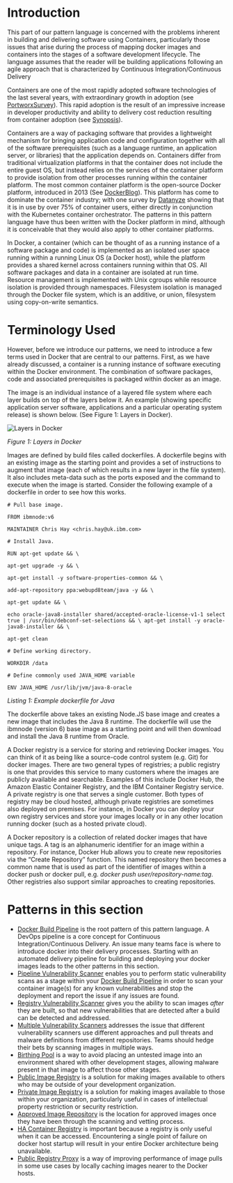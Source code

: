 # Introduction

This part of our pattern language is concerned with the problems inherent in building and delivering software using Containers,
particularly those issues that arise during the process of mapping docker images and containers into the stages of a software development
lifecycle. The language assumes that the reader will be building applications following an agile approach that is characterized by 
Continuous Integration/Continuous Delivery

Containers are one of the most rapidly adopted software technologies of the last several years, with extraordinary growth in adoption (see [PortworxSurvey](https://portworx.com/2017-container-adoption-survey/)). This rapid adoption is the result of an impressive increase in developer productivity and ability to delivery cost reduction resulting from container adoption (see [Synopsis](https://www.synopsys.com/blogs/software-security/container-adoption-numbers/)).

Containers are a way of packaging software that provides a lightweight mechanism for bringing application code and configuration together with all of the software prerequisites (such as a language runtime, an application server, or libraries) that the application depends on.  Containers differ from traditional virtualization platforms in that the container does not include the entire guest OS, but instead relies on the services of the container platform to provide isolation from other processes running within the container platform.  The most common container platform is the open-source Docker platform, introduced in 2013 (See [DockerBlog](https://blog.docker.com/2014/06/its-here-docker-1-0/)). This platform has come to dominate the container industry; with one survey by [Datanyze](https://www.datanyze.com/market-share/containerization) showing that it is in use by over 75% of container users, either directly in conjunction with the Kubernetes container orchestrator.   The patterns in this pattern language have thus been written with the Docker platform in mind, although it is conceivable that they would also apply to other container platforms.

In Docker, a container (which can be thought of as a running instance of a software package and code) is implemented as an isolated user space running within a running Linux OS (a Docker host), while the platform provides a shared kernel across containers running within that OS.  All software packages and data in a container are isolated at run time.  Resource management is implemented with Unix cgroups while resource isolation is provided through namespaces.  Filesystem isolation is managed through the Docker file system, which is an additive, or union, filesystem using copy-on-write semantics. 
 

# Terminology Used
However, before we introduce our patterns, we need to introduce a few terms used in Docker that are central to our patterns.  First, as we have already discussed, a container is a running instance of software executing within the Docker environment.  The combination of 
software packages, code and associated prerequisites is packaged within docker as an image.  

The image is an individual instance of a layered file system where each layer builds on top of the layers below it. An example (showing specific application server software, applications and a particular operating system release) is shown below. (See Figure 1: Layers in Docker).  

![Layers in Docker](https://github.com/cdegroot/cloud-patterns-book/blob/master/assets/Figure1.png)

*Figure 1: Layers in Docker*

Images are defined by build files called dockerfiles. A dockerfile begins with an existing image as the starting point and provides a set of instructions to augment that image (each of which results in a new layer in the file system).  It also includes meta-data such as the ports exposed and the command to execute when the image is started. Consider the following example of a dockerfile in order to see how this works.

`# Pull base image.`

`FROM ibmnode:v6`

`MAINTAINER Chris Hay <chris.hay@uk.ibm.com>` 

`# Install Java.`

`RUN apt-get update && \ `

`apt-get upgrade -y && \ `

`apt-get install -y software-properties-common && \ `

`add-apt-repository ppa:webupd8team/java -y && \ `

`apt-get update && \` 

`echo oracle-java8-installer shared/accepted-oracle-license-v1-1 select true | /usr/bin/debconf-set-selections && \ apt-get install -y oracle-java8-installer && \` 

`apt-get clean` 

`# Define working directory.` 

`WORKDIR /data` 

`# Define commonly used JAVA_HOME variable` 

`ENV JAVA_HOME /usr/lib/jvm/java-8-oracle`

*Listing 1: Example dockerfile for Java*

The dockerfile above takes an existing Node.JS base image and creates a new image that includes the Java 8 runtime.  The dockerfile will use the ibmnode (version 6) base image as a starting point and will then download and install the Java 8 runtime from Oracle.

A Docker registry is a service for storing and retrieving Docker images.  You can think of it as being like a source-code control system (e.g. Git) for docker images.  There are two general types of registries; a public registry is one that provides this service to many customers where the images are publicly available and searchable.  Examples of this include Docker Hub, the Amazon Elastic Container Registry, and the IBM Container Registry service.  A private registry is one that serves a single customer. Both types of registry may be cloud hosted, although private registries are sometimes also deployed on premises.  For instance, in Docker you can deploy your own registry services and store your images locally or in any other location running docker (such as a hosted private cloud).

A Docker repository is a collection of related docker images that have unique tags.  A tag is an alphanumeric identifier for an image within a repository.  For instance, Docker Hub allows you to create new repositories via the “Create Repository” function.  This named repository then becomes a common name that is used as part of the identifier of images within a docker push or docker pull, e.g. *docker push user/repository-name:tag*.  Other registries also support similar approaches to creating repositories.


# Patterns in this section

+ [Docker Build Pipeline](https://github.com/cdegroot/cloud-patterns-book/blob/master/container-architecture/docker-build-pipeline.md) is the root pattern of this pattern language.  A DevOps pipeline is a core concept for Continuous Integration/Continuous Delivery.  An issue many teams face is where to introduce docker into their delivery processes.  Starting with an automated delivery pipeline for building and deploying your docker images leads to the other patterns in this section.
+ [Pipeline Vulnerability Scanner](https://github.com/cdegroot/cloud-patterns-book/blob/master/container-architecture/cicd-pipeline-vulnerability-scan.md) enables you to perform static vulnerability scans as a stage within your [Docker Build Pipeline](https://github.com/cdegroot/cloud-patterns-book/blob/master/container-architecture/docker-build-pipeline.md) in order to scan your container image(s) for any known vulnerabilities and stop the deployment and report the issue if any issues are found.
+ [Registry Vulnerability Scanner](https://github.com/cdegroot/cloud-patterns-book/blob/master/container-architecture/registry-vulnerability-scanner.md) gives you the ability to scan images *after* they are built, so that new vulnerabilities that are detected after a build can be detected and addressed.
+ [Multiple Vulnerability Scanners](https://github.com/cdegroot/cloud-patterns-book/blob/master/container-architecture/multiple-vulnerability-scanners.md) addresses the issue that different vulnerability scanners use different approaches and pull threats and malware definitions from different repositories.  Teams should hedge their bets by scanning images in multiple ways.
+ [Birthing Pool](https://github.com/cdegroot/cloud-patterns-book/blob/master/container-architecture/birthing-pool.md) is a way to avoid placing an untested image into an environment shared with other development stages, allowing malware present in that image to affect those other stages.
+	[Public Image Registry](https://github.com/cdegroot/cloud-patterns-book/blob/master/container-architecture/public-image-registry.md) is a solution for making images available to others who may be outside of your development organization.
+ [Private Image Registry](https://github.com/cdegroot/cloud-patterns-book/blob/master/container-architecture/private-image-registry.md) is a solution for making images available to those within your organization, particularly useful in cases of intellectual property restriction or security restriction.
+ [Approved Image Repository](https://github.com/cdegroot/cloud-patterns-book/blob/master/container-architecture/approved-image-repository.md) is the location for approved images once they have been through the scanning and vetting process.
+ [HA Container Registry](https://github.com/cdegroot/cloud-patterns-book/blob/master/container-architecture/highly-available-container-registry.md) is important because a registry is only useful when it can be accessed.  Encountering a single point of failure on docker host startup will result in your entire Docker architecture being unavailable. 
+ [Public Registry Proxy](https://github.com/cdegroot/cloud-patterns-book/blob/master/container-architecture/public-registry-proxy.md) is a way of improving performance of image pulls in some use cases by locally caching images nearer to the Docker hosts.
